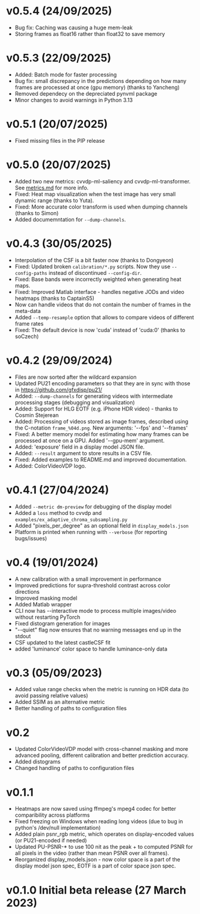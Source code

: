 # v0.5.4 (24/09/2025)
* Bug fix: Caching was causing a huge mem-leak
* Storing frames as float16 rather than float32 to save memory

# v0.5.3 (22/09/2025)
* Added: Batch mode for faster processing
* Bug fix: small discrepancy in the predictions depending on how many frames are processed at once (gpu memory) (thanks to Yancheng)
* Removed dependecy on the depreciated pynvml package
* Minor changes to avoid warnings in Python 3.13

# v0.5.1 (20/07/2025)
* Fixed missing files in the PIP release

# v0.5.0 (20/07/2025)
* Added two new metrics: cvvdp-ml-saliency and cvvdp-ml-transformer. See [metrics.md](./metrics.md) for more info. 
* Fixed: Heat map visualization when the test image has very small dynamic range (thanks to Yuta).
* Fixed: More accurate color transform is used when dumping channels (thanks to Simon)
* Added documemntation for `--dump-channels`.

# v0.4.3 (30/05/2025)
* Interpolation of the CSF is a bit faster now (thanks to Dongyeon)
* Fixed: Updated broken `calibration/*.py` scripts. Now they use `--config-paths` instead of discontinued `--config-dir`.
* Fixed: Base bands were incorrectly weighted when generating heat maps. 
* Fixed: Improved Matlab interface - handles negative JODs and video heatmaps (thanks to CaptainS5)
* Now can handle videos that do not contain the number of frames in the meta-data
* Added `--temp-resample` option that allows to compare videos of different frame rates
* Fixed: The default device is now 'cuda' instead of 'cuda:0' (thanks to soCzech)

# v0.4.2 (29/09/2024)
* Files are now sorted after the wildcard expansion
* Updated PU21 encoding parameters so that they are in sync with those in https://github.com/gfxdisp/pu21/
* Added: `--dump-channels` for generating videos with intermediate processing stages (debugging and visualization)
* Added: Support for HLG EOTF (e.g. iPhone HDR video) - thanks to Cosmin Stejerean
* Added: Processing of videos stored as image frames, described using the C-notation `frame_%04d.png`. New arguments: '--fps' and '--frames'
* Fixed: A better memory model for estimating how many frames can be processed at once on a GPU. Added '--gpu-mem' argument.
* Added: 'exposure' field in a display model JSON file.
* Added: `--result` argument to store results in a CSV file.
* Fixed: Added examples to README.md and improved documentation.
* Added: ColorVideoVDP logo.

# v0.4.1 (27/04/2024)
* Added `--metric dm-preview` for debugging of the display model
* Added a `loss` method to cvvdp and `examples/ex_adaptive_chroma_subsampling.py`
* Added "pixels_per_degree" as an optional field in `display_models.json`
* Platform is printed when running with `--verbose` (for reporting bugs/issues)

# v0.4 (19/01/2024)
* A new calibration with a small improvement in performance
* Improved predictions for supra-threshold contrast across color directions
* Improved masking model
* Added Matlab wrapper
* CLI now has --interactive mode to process multiple images/video without restarting PyTorch
* Fixed distogram generation for images
* "--quiet" flag now ensures that no warning messages end up in the stdout
* CSF updated to the latest castleCSF fit
* added 'luminance' color space to handle luminance-only data

# v0.3 (05/09/2023)
* Added value range checks when the metric is running on HDR data (to avoid passing relative values)
* Added SSIM as an alternative metric
* Better handling of paths to configuration files

# v0.2
* Updated ColorVideoVDP model with cross-channel masking and more advanced pooling, different calibration and better prediction accuracy.
* Added distograms
* Changed handling of paths to configuration files

# v0.1.1 
* Heatmaps are now saved using ffmpeg's mpeg4 codec for better comparibility across platforms
* Fixed freezing on Windows when reading long videos (due to bug in python's /dev/null implementation)
* Added plain psnr_rgb metric, which operates on display-encoded values (or PU21-encoded if needed)
* Updated PU-PSNR-* to use 100 nit as the peak + to computed PSNR for all pixels in the video (rather than mean PSNR over all frames).
* Reorganized display_models.json - now color space is a part of the display model json spec, EOTF is a part of color space json spec.

# v0.1.0 Initial beta release (27 March 2023)